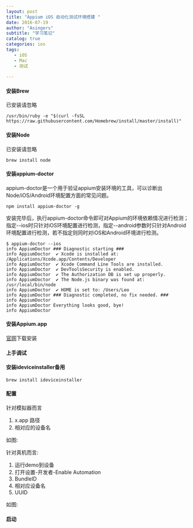 ```yaml
---
layout: post
title: "Appium iOS 自动化测试环境搭建 "
date: 2016-07-19
author: "Asingers"
subtitle: "学习笔记"
catalog: true
categories: ios
tags:
   - iOS
   - Mac
   - 测试
   
---
```


#### 安装Brew
已安装请忽略  

	/usr/bin/ruby -e "$(curl -fsSL https://raw.githubusercontent.com/Homebrew/install/master/install)"  

#### 安装Node
已安装请忽略  

	brew install node  


#### 安装appium-doctor  
appium-doctor是一个用于验证appium安装环境的工具，可以诊断出Node/iOS/Android环境配置方面的常见问题。  

	npm install appium-doctor -g  
	
安装完毕后，执行appium-doctor命令即可对Appium的环境依赖情况进行检测；指定--ios时只针对iOS环境配置进行检测，指定--android参数时只针对Android环境配置进行检测，若不指定则同时对iOS和Android环境进行检测。  

	$ appium-doctor --ios                                                                                                                               
	info AppiumDoctor ### Diagnostic starting ###
	info AppiumDoctor  ✔ Xcode is installed at: /Applications/Xcode.app/Contents/Developer
	info AppiumDoctor  ✔ Xcode Command Line Tools are installed.
	info AppiumDoctor  ✔ DevToolsSecurity is enabled.
	info AppiumDoctor  ✔ The Authorization DB is set up properly.
	info AppiumDoctor  ✔ The Node.js binary was found at: /usr/local/bin/node
	info AppiumDoctor  ✔ HOME is set to: /Users/Leo
	info AppiumDoctor ### Diagnostic completed, no fix needed. ###
	info AppiumDoctor
	info AppiumDoctor Everything looks good, bye!
	info AppiumDoctor
	
#### 安装Appium.app  

[官网](http://appium.io/)下载安装  

#### 上手调试 

#### 安装ideviceinstaller备用


	brew install ideviceinstaller  
	
#### 配置
针对模拟器而言  
1. x.app 路径  
2. 相对应的设备名  


如图:
<img src="http://7xqmgj.com1.z0.glb.clouddn.com/2016-07-19_%E5%B1%8F%E5%B9%95%E5%BF%AB%E7%85%A7%202016-07-19%20%E4%B8%8A%E5%8D%8811.04.16.png" alt="" class="shadow"/>  

针对真机而言:  
1. 运行demo到设备  
2. 打开设置-开发者-Enable Automation  
3. BundleID
4. 相对应设备名  
5. UUID  

如图:
<img src="http://7xqmgj.com1.z0.glb.clouddn.com/2016-07-19_%E5%B1%8F%E5%B9%95%E5%BF%AB%E7%85%A7%202016-07-19%20%E4%B8%8A%E5%8D%8811.10.23.png" alt="" class="shadow"/>

#### 启动 


